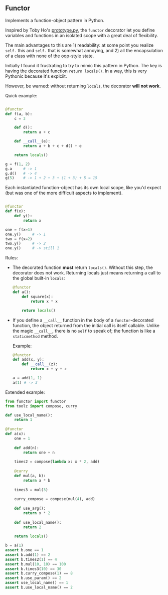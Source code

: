 Functor
-------

Implements a function-object pattern in Python. 

Inspired by Toby Ho's [prototype.py](https://github.com/airportyh/misc/tree/master/prototype.py), the `functor` decorator let you define variables and functions in an isolated scope with a great deal of flexibility.

The main advantages to this are 1) readability: at some point you realize `self.` this and `self.` that is somewhat annoying, and 2) all the encapsulation of a class with none of the oop-style state. 

Initially I found it frustrating to try to mimic this pattern in Python. The key is having the decorated function `return locals()`. In a way, this is very Pythonic because it's explciit. 

However, be warned: without returning `locals`, the decorator **will not work**.  

Quick example:

```python

@functor
def f(a, b):
    c = 3

    def d():
        return a + c

    def __call__(e):
        return a + b + c + d() + e

    return locals()

g = f(1, 2)
g.a     # -> 1
g.d()   # -> 4
g(5)    # -> 1 + 2 + 3 + (1 + 3) + 5 = 15
```

Each instantiated function-object has its own local scope, like you'd expect (but was one of the more difficult aspects to implement). 

```python

@functor
def f(x):
    def y():
        return x

one = f(x=1)
one.y()     # -> 1
two = f(x=2)
two.y()     # -> 2
one.y()     # -> still 1
```

Rules:

- The decorated function **must** return `locals()`. Without this step, the decorator does not work. Returning locals just means returning a call to the global built-in `locals`:

  ```python
  @functor
  def a():
      def square(x):
          return x * x

      return locals()
  ```
- If you define a `__call__` function in the body of a `functor`-decorated function, the object returned from the initial call is itself callable. Unlike the magic `__call__`, there is no `self` to speak of; the function is like a `staticmethod` method.   
  
  Example:
  
  ```python
  @functor
  def add(x, y):
      def __call__(z):
          return x + y + z
  
  a = add(1, 1)
  a(1) # -> 3
  ```

Extended example: 

```python
from functor import functor
from toolz import compose, curry

def use_local_name():
    return 1
  
@functor
def a(x):
    one = 1 
    
    def add(n):
        return one + n
    
    times2 = compose(lambda x: x * 2, add)
    
    @curry
    def mul(a, b):
        return a * b
    
    times3 = mul(3)
    
    curry_compose = compose(mul(4), add)
    
    def use_arg():
        return x * 2
    
    def use_local_name():
        return 2
        
    return locals()

b = a(1)
assert b.one == 1
assert b.add(1) == 2
assert b.times2(1) == 4
assert b.mul(10, 10) == 100
assert b.times3(10) == 30
assert b.curry_compose(1) == 8
assert b.use_param() == 2
assert use_local_name() == 1
assert b.use_local_name() == 2
```
